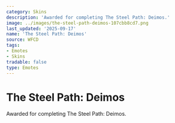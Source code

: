 ```yaml
---
category: Skins
description: 'Awarded for completing The Steel Path: Deimos.'
image: ../images/the-steel-path-deimos-107cbb8cd7.png
last_updated: '2025-09-17'
name: 'The Steel Path: Deimos'
source: WFCD
tags:
- Emotes
- Skins
tradable: false
type: Emotes
---
```


# The Steel Path: Deimos

Awarded for completing The Steel Path: Deimos.

